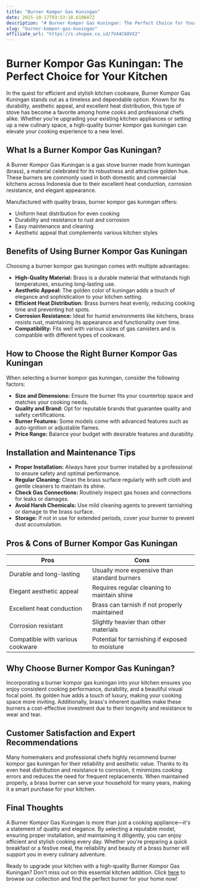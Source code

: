 ```yaml
---
title: "Burner Kompor Gas Kuningan"
date: 2025-10-17T03:53:18.610687Z
description: "# Burner Kompor Gas Kuningan: The Perfect Choice for Your Kitchen..."
slug: "burner-kompor-gas-kuningan"
affiliate_url: "https://s.shopee.co.id/7V44C68VX2"
---
```

# Burner Kompor Gas Kuningan: The Perfect Choice for Your Kitchen

In the quest for efficient and stylish kitchen cookware, Burner Kompor Gas Kuningan stands out as a timeless and dependable option. Known for its durability, aesthetic appeal, and excellent heat distribution, this type of stove has become a favorite among home cooks and professional chefs alike. Whether you're upgrading your existing kitchen appliances or setting up a new culinary space, a high-quality burner kompor gas kuningan can elevate your cooking experience to a new level.

## What Is a Burner Kompor Gas Kuningan?

A Burner Kompor Gas Kuningan is a gas stove burner made from kuningan (brass), a material celebrated for its robustness and attractive golden hue. These burners are commonly used in both domestic and commercial kitchens across Indonesia due to their excellent heat conduction, corrosion resistance, and elegant appearance.

Manufactured with quality brass, burner kompor gas kuningan offers:
- Uniform heat distribution for even cooking
- Durability and resistance to rust and corrosion
- Easy maintenance and cleaning
- Aesthetic appeal that complements various kitchen styles

## Benefits of Using Burner Kompor Gas Kuningan

Choosing a burner kompor gas kuningan comes with multiple advantages:
- **High-Quality Material:** Brass is a durable material that withstands high temperatures, ensuring long-lasting use.
- **Aesthetic Appeal:** The golden color of kuningan adds a touch of elegance and sophistication to your kitchen setting.
- **Efficient Heat Distribution:** Brass burners heat evenly, reducing cooking time and preventing hot spots.
- **Corrosion Resistance:** Ideal for humid environments like kitchens, brass resists rust, maintaining its appearance and functionality over time.
- **Compatibility:** Fits well with various sizes of gas canisters and is compatible with different types of cookware.

## How to Choose the Right Burner Kompor Gas Kuningan

When selecting a burner kompor gas kuningan, consider the following factors:
- **Size and Dimensions:** Ensure the burner fits your countertop space and matches your cooking needs.
- **Quality and Brand:** Opt for reputable brands that guarantee quality and safety certifications.
- **Burner Features:** Some models come with advanced features such as auto-ignition or adjustable flames.
- **Price Range:** Balance your budget with desirable features and durability.

## Installation and Maintenance Tips

- **Proper Installation:** Always have your burner installed by a professional to ensure safety and optimal performance.
- **Regular Cleaning:** Clean the brass surface regularly with soft cloth and gentle cleaners to maintain its shine.
- **Check Gas Connections:** Routinely inspect gas hoses and connections for leaks or damages.
- **Avoid Harsh Chemicals:** Use mild cleaning agents to prevent tarnishing or damage to the brass surface.
- **Storage:** If not in use for extended periods, cover your burner to prevent dust accumulation.

## Pros & Cons of Burner Kompor Gas Kuningan

| Pros                            | Cons                                   |
|--------------------------------|----------------------------------------|
| Durable and long-lasting     | Usually more expensive than standard burners |
| Elegant aesthetic appeal     | Requires regular cleaning to maintain shine |
| Excellent heat conduction    | Brass can tarnish if not properly maintained |
| Corrosion resistant          | Slightly heavier than other materials   |
| Compatible with various cookware | Potential for tarnishing if exposed to moisture |

## Why Choose Burner Kompor Gas Kuningan?

Incorporating a burner kompor gas kuningan into your kitchen ensures you enjoy consistent cooking performance, durability, and a beautiful visual focal point. Its golden hue adds a touch of luxury, making your cooking space more inviting. Additionally, brass's inherent qualities make these burners a cost-effective investment due to their longevity and resistance to wear and tear.

## Customer Satisfaction and Expert Recommendations

Many homemakers and professional chefs highly recommend burner kompor gas kuningan for their reliability and aesthetic value. Thanks to its even heat distribution and resistance to corrosion, it minimizes cooking errors and reduces the need for frequent replacements. When maintained properly, a brass burner can serve your household for many years, making it a smart purchase for your kitchen.

## Final Thoughts

A Burner Kompor Gas Kuningan is more than just a cooking appliance—it's a statement of quality and elegance. By selecting a reputable model, ensuring proper installation, and maintaining it diligently, you can enjoy efficient and stylish cooking every day. Whether you're preparing a quick breakfast or a festive meal, the reliability and beauty of a brass burner will support you in every culinary adventure.

Ready to upgrade your kitchen with a high-quality Burner Kompor Gas Kuningan? Don't miss out on this essential kitchen addition. Click [here](https://s.shopee.co.id/7V44C68VX2) to browse our collection and find the perfect burner for your home now!